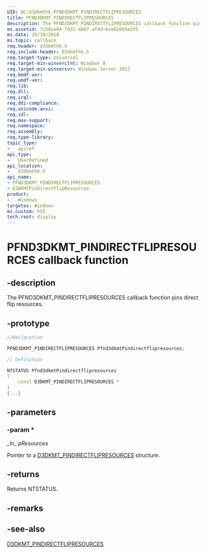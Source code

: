 ```yaml
---
UID: NC:d3dkmthk.PFND3DKMT_PINDIRECTFLIPRESOURCES
title: PFND3DKMT_PINDIRECTFLIPRESOURCES
description: The PFND3DKMT_PINDIRECTFLIPRESOURCES callback function pins direct flip resources.
ms.assetid: 7cb8aa84-fd33-4667-af4d-6ceb20e5edf5
ms.date: 10/19/2018
ms.topic: callback
req.header: d3dkmthk.h
req.include-header: D3dkmthk.h
req.target-type: Universal
req.target-min-winverclnt: Windows 8
req.target-min-winversvr: Windows Server 2012
req.kmdf-ver:
req.umdf-ver:
req.lib:
req.dll:
req.irql: 
req.ddi-compliance:
req.unicode-ansi:
req.idl:
req.max-support:
req.namespace:
req.assembly:
req.type-library: 
topic_type: 
-	apiref
api_type: 
-	UserDefined
api_location: 
-	d3dkmthk.h
api_name: 
- PFND3DKMT_PINDIRECTFLIPRESOURCES
- D3DKMTPinDirectFlipResources
product:
-	Windows
targetos: Windows
ms.custom: RS5
tech.root: display
---
```


# PFND3DKMT_PINDIRECTFLIPRESOURCES callback function

## -description

The PFND3DKMT_PINDIRECTFLIPRESOURCES callback function pins direct flip resources. 

## -prototype

```cpp
//Declaration

PFND3DKMT_PINDIRECTFLIPRESOURCES Pfnd3dkmtPindirectflipresources; 

// Definition

NTSTATUS Pfnd3dkmtPindirectflipresources 
(
	const D3DKMT_PINDIRECTFLIPRESOURCES *
)
{...}

```

## -parameters

### -param * 

*\_In\_* *pResources*

Pointer to a [D3DKMT_PINDIRECTFLIPRESOURCES](ns-d3dkmthk-_d3dkmt_pindirectflipresources.md) structure.

## -returns

Returns NTSTATUS.

## -remarks

## -see-also

[D3DKMT_PINDIRECTFLIPRESOURCES](ns-d3dkmthk-_d3dkmt_pindirectflipresources.md)
